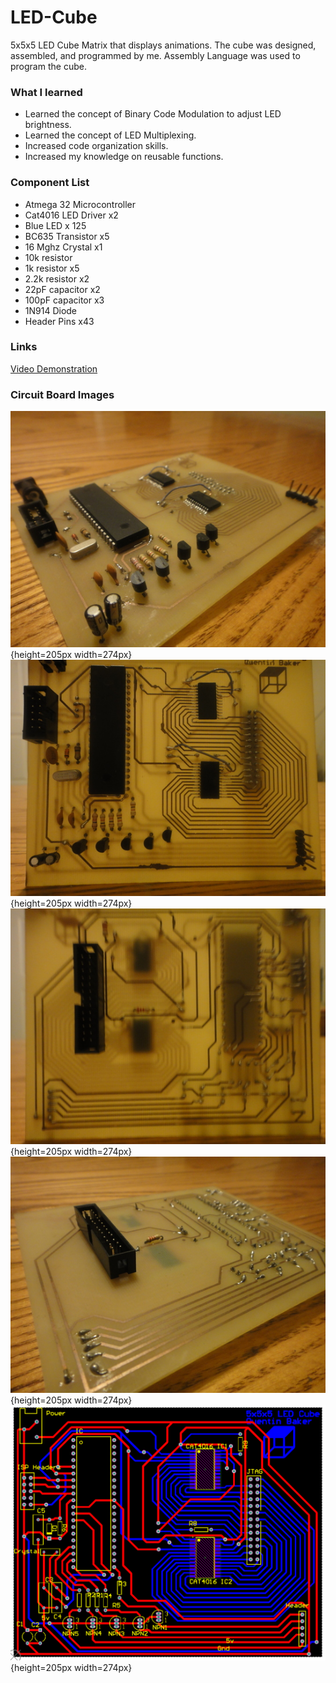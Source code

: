 # LED-Cube
5x5x5 LED Cube Matrix that displays animations. The cube was designed, assembled, and programmed by me. Assembly Language was used to program the cube.

### What I learned
* Learned the concept of Binary Code Modulation to adjust LED brightness.
* Learned the concept of LED Multiplexing.
* Increased code organization skills.
* Increased my knowledge on reusable functions.

### Component List
* Atmega 32 Microcontroller
* Cat4016 LED Driver x2
* Blue LED x 125
* BC635 Transistor x5
* 16 Mghz Crystal x1
* 10k resistor
* 1k resistor x5
* 2.2k resistor x2
* 22pF capacitor x2
* 100pF capacitor x3
* 1N914 Diode
* Header Pins x43

### Links  
[Video Demonstration](https://drive.google.com/file/d/1pYbSRflhyF3lk5q5aIdi2LMgpq7U97TK/view?usp=sharing "5x5x5 Led Cube")

### Circuit Board Images  
![Alt text](images/DSC03021.jpg){height=205px width=274px}
![Alt text](images/DSC03022.jpg){height=205px width=274px}
![Alt text](images/DSC03023.jpg){height=205px width=274px}
![Alt text](images/DSC03024.jpg){height=205px width=274px}
![Alt text](images/PCB_Layout.png){height=205px width=274px}